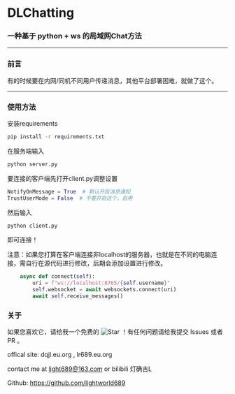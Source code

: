 # DLChatting

### 一种基于 python + ws 的局域网Chat方法

---

### 前言

有的时候要在内网/同机不同用户传递消息，其他平台部署困难，就做了这个。

---

### 使用方法

安装requirements

```bash
pip install -r requirements.txt
```

在服务端输入

```bash
python server.py
```

要连接的客户端先打开client.py调整设置

```python
NotifyOnMessage = True  # 默认开启消息通知
TrustUserMode = False  # 不要开启这个，自用
```

然后输入

```bash
python client.py
```

即可连接！

注意：如果您打算在客户端连接非localhost的服务器，也就是在不同的电脑连接，需自行在源代码进行修改，后期会添加设置进行修改。

```python
    async def connect(self):
        uri = f"ws://localhost:8765/{self.username}"
        self.websocket = await websockets.connect(uri)
        await self.receive_messages()
```

### 关于

如果您喜欢它，请给我一个免费的 ![Star](https://img.shields.io/github/stars/lightworld689/DLChatting.svg) ！有任何问题请给我提交 Issues 或者 PR 。

offical site: dqjl.eu.org , lr689.eu.org

contact me at light689@163.com or bilibili 灯确吉L

Github: https://github.com/lightworld689
